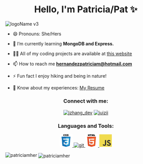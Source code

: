 
<!-- **patriciamher/patriciamher** is a ✨ _special_ ✨ repository because its `README.md` (this file) appears on your GitHub profile.


Here are some ideas to get you started:

- 🔭 I’m currently working on ...
- 🌱 I’m currently learning ...
- 👯 I’m looking to collaborate on ...
- 🤔 I’m looking for help with ...
- 💬 Ask me about ...
- 📫 How to reach me: ...
- 😄 Pronouns: ...
- ⚡ Fun fact: ...
-->
<h1 align="center">Hello, I'm Patricia/Pat ✨ </h1>

![logoName v3](https://user-images.githubusercontent.com/116925420/230967659-f29b8834-eabd-4d93-aa22-c011d5fbed0e.png)

- 😄 Pronouns: She/Hers

<!-- - 🔭 I’m currently working on prefecting my coding skills
 -->
- 🌱 I’m currently learning **MongoDB and Express.**

- 👨‍💻 All of my coding projects are available at [this website](https://patricia-hernandez.netlify.app/)

- 📫 How to reach me **hernandezpatriciam@hotmail.com**

- ⚡ Fun fact I enjoy hiking and being in nature!

- 📄 Know about my experiences: [My Resume](https://www.canva.com/design/DAFho-gCp7w/YHiVwoEcLNAgXFbCtktFbg/edit?utm_content=DAFho-gCp7w&utm_campaign=designshare&utm_medium=link2&utm_source=sharebutton)

<h3 align="center">Connect with me:</h3>
<p align="center">
<a href="https://twitter.com/patriciamhern" target="blank"><img align="center" src="https://raw.githubusercontent.com/rahuldkjain/github-profile-readme-generator/master/src/images/icons/Social/twitter.svg" alt="jzhang_dev" height="30" width="40" /></a>
<a href="linkedin.com/in/patricia-hernandez-" target="blank"><img align="center" src="https://raw.githubusercontent.com/rahuldkjain/github-profile-readme-generator/master/src/images/icons/Social/linked-in-alt.svg" alt="juizii" height="30" width="40" /></a>
<!-- <a href="https:/" target="blank"><img align="center" src="https://raw.githubusercontent.com/rahuldkjain/github-profile-readme-generator/master/src/images/icons/Social/instagram.svg" alt="juizii" height="30" width="40" /></a> -->
</p>

<h3 align="center">Languages and Tools:</h3>
<p align="center"> <a href="https://www.w3schools.com/css/" target="_blank" rel="noreferrer"> <img src="https://raw.githubusercontent.com/devicons/devicon/master/icons/css3/css3-original-wordmark.svg" alt="css3" width="40" height="40"/> </a> <a href="https://git-scm.com/" target="_blank" rel="noreferrer"> <img src="https://www.vectorlogo.zone/logos/git-scm/git-scm-icon.svg" alt="git" width="40" height="40"/> </a> <a href="https://www.w3.org/html/" target="_blank" rel="noreferrer"> <img src="https://raw.githubusercontent.com/devicons/devicon/master/icons/html5/html5-original-wordmark.svg" alt="html5" width="40" height="40"/> </a> <a href="https://developer.mozilla.org/en-US/docs/Web/JavaScript" target="_blank" rel="noreferrer"> <img src="https://raw.githubusercontent.com/devicons/devicon/master/icons/javascript/javascript-original.svg" alt="javascript" width="40" height="40"/> </a> </p>

<p><img align="left" src="https://github-readme-stats.vercel.app/api/top-langs?username=patriciamher&show_icons=true&locale=en&layout=compact" alt="patriciamher" /></p>

<p>&nbsp;<img align="center" src="https://github-readme-stats.vercel.app/api?username=patriciamher&show_icons=true&locale=en" alt="patriciamher" /></p>
